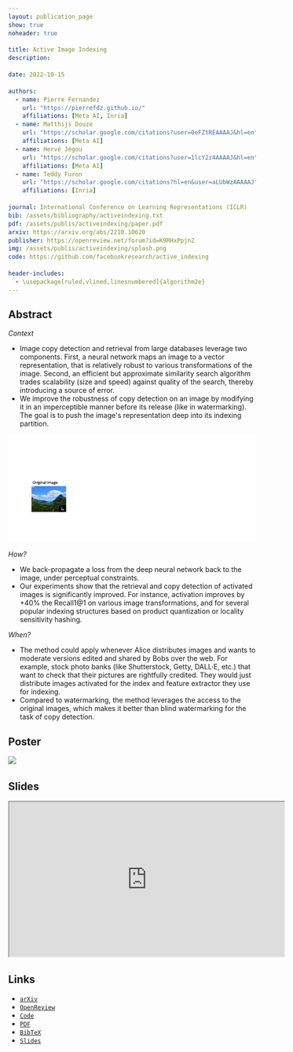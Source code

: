 ```yaml
---
layout: publication_page
show: true
noheader: true

title: Active Image Indexing
description: 

date: 2022-10-15

authors:
  - name: Pierre Fernandez
    url: "https://pierrefdz.github.io/"
    affiliations: [Meta AI, Inria]
  - name: Matthijs Douze
    url: "https://scholar.google.com/citations?user=0eFZtREAAAAJ&hl=en"
    affiliations: [Meta AI]
  - name: Hervé Jégou
    url: "https://scholar.google.com/citations?user=1lcY2z4AAAAJ&hl=en"
    affiliations: [Meta AI]
  - name: Teddy Furon
    url: "https://scholar.google.com/citations?hl=en&user=aLUbWzAAAAAJ"
    affiliations: [Inria]

journal: International Conference on Learning Representations (ICLR)
bib: /assets/bibliography/activeindexing.txt
pdf: /assets/publis/activeindexing/paper.pdf 
arxiv: https://arxiv.org/abs/2210.10620
publisher: https://openreview.net/forum?id=K9RHxPpjn2
img: /assets/publis/activeindexing/splash.png
code: https://github.com/facebookresearch/active_indexing

header-includes:
  - \usepackage[ruled,vlined,linesnumbered]{algorithm2e}
---
```


## Abstract

*Context* 
- Image copy detection and retrieval from large databases leverage two components. 
First, a neural network maps an image to a vector representation, that is relatively robust to various transformations of the image. Second, an efficient but approximate similarity search algorithm trades scalability (size and speed) against quality of the search, thereby introducing a source of error. 
- We improve the robustness of copy detection on an image by modifying it in an imperceptible manner before its release (like in watermarking). The goal is to push the image's representation deep into its indexing partition.

<img src="/assets/publis/activeindexing/animated.gif" class="img-fluid thumbnail mt-2" alt="Active Indexing - overview">
  

*How?*
- We back-propagate a loss from the deep neural network back to the image, under perceptual constraints. 
- Our experiments show that the retrieval and copy detection of activated images is significantly improved. For instance, activation improves by +40% the Recall1@1 on various image transformations, and for several popular indexing structures based on product quantization or locality sensitivity hashing.

*When?*
- The method could apply whenever Alice distributes images and wants to moderate versions edited and shared by Bobs over the web. For example, stock photo banks (like Shutterstock, Getty, DALL·E, etc.) that want to check that their pictures are rightfully credited. 
They would just distribute images activated for the index and feature extractor they use for indexing.
- Compared to watermarking, the method leverages the access to the original images, which makes it better than blind watermarking for the task of copy detection.

## Poster

<img src="/assets/publis/activeindexing/poster.png" class="img-fluid thumbnail mt-2"> 

## Slides

<p align="center">
  <iframe src="https://docs.google.com/presentation/d/e/2PACX-1vTJk9dylhB4Pmwbt-lYPH3YWHsEfW3VMMGdW7bKwr55ukdb-IiXsQRkjAlRQX1CCXnVJwqIIP1l562x/embed?start=false&loop=false&delayms=1000" width="560" height="315" allowfullscreen="true" mozallowfullscreen="true" webkitallowfullscreen="true" class="img-fluid thumbnail mt-2"></iframe>
</p>

<!-- ## Video

<p align="center"><iframe width="560" height="315" src="" title="YouTube video player" frameborder="0" allow="accelerometer; autoplay; clipboard-write; encrypted-media; gyroscope; picture-in-picture" allowfullscreen></iframe></p> -->

## Links

- [`arXiv`]({{page.arxiv}})
- [`OpenReview`]({{page.publisher}})
- [`Code`]({{page.code}})
- [`PDF`]({{page.pdf}})
- [`BibTeX`]({{page.bib}})
- [`Slides`](https://docs.google.com/presentation/d/122l94QY3Vj6UF8hKm83jBUU2aIk82Dh9AyAHqIZrRpY/)

